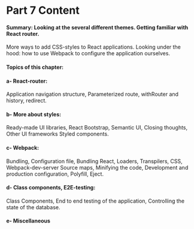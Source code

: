 # Part 7 Content

#### Summary: Looking at the several different themes. Getting familiar with React router.
More ways to add CSS-styles to React applications. Looking under the hood: how to use  Webpack
to configure the application ourselves.

#### Topics of this chapter:

#### a- React-router:
Application navigation structure, Parameterized route, withRouter and history, redirect.

#### b- More about styles:
Ready-made UI libraries, React Bootstrap, Semantic UI, Closing thoughts, Other UI frameworks
Styled components.

#### c- Webpack:
Bundling, Configuration file, Bundling React, Loaders, Transpilers, CSS, Webpack-dev-server
Source maps, Minifying the code, Development and production configuration, Polyfill, Eject.

#### d- Class components, E2E-testing:
Class Components, End to end testing of the application, Controlling the state of the database.

#### e-  Miscellaneous

